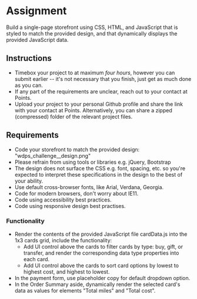 # Assignment
Build a single-page storefront using CSS, HTML, and JavaScript that is styled to match the provided design, and that dynamically displays the provided JavaScript data.

## Instructions
- Timebox your project to at maximum *four hours*, however you can submit earlier -- it's not necessary that you finish, just get as much done as you can.
- If any part of the requirements are unclear, reach out to your contact at Points.
- Upload your project to your personal Github profile and share the link with your contact at Points. Alternatively, you can share a zipped (compressed) folder of the relevant project files.

## Requirements
- Code your storefront to match the provided design: "wdps_challenge__design.png"
- Please refrain from using tools or libraries e.g. jQuery, Bootstrap
- The design does not surface the CSS e.g. font, spacing, etc. so you're expected to interpret these specifications in the design to the best of your ability.
- Use default cross-browser fonts, like Arial, Verdana, Georgia.
- Code for modern browsers, don't worry about IE11.
- Code using accessibility best practices.
- Code using responsive design best practises.

### Functionality
- Render the contents of the provided JavaScript file cardData.js into the 1x3 cards grid, include the functionality:
    - Add UI control above the cards to filter cards by type: buy, gift, or transfer, and render the corresponding data type properties into each card.
    - Add UI control above the cards to sort card options by lowest to highest cost, and highest to lowest.
- In the payment form, use placeholder copy for default dropdown option.
- In the Order Summary aside, dynamically render the selected card's data as values for elements "Total miles" and "Total cost".